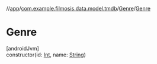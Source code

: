 //[app](../../../index.md)/[com.example.filmosis.data.model.tmdb](../index.md)/[Genre](index.md)/[Genre](-genre.md)

# Genre

[androidJvm]\
constructor(id: [Int](https://kotlinlang.org/api/latest/jvm/stdlib/kotlin/-int/index.html), name: [String](https://kotlinlang.org/api/latest/jvm/stdlib/kotlin/-string/index.html))
